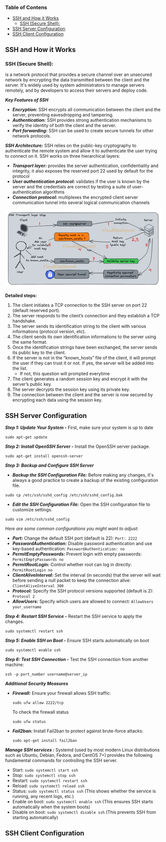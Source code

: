 ### Table of Contens

*   [SSH and How it Works](#ssh-and-how-ssh-works)
    * [SSH (Secure Shell):](#ssh-secure-shell)
*   [SSH Server Configuration](#ssh-server-configuration)
*   [SSH Client Configuration](#ssh-client-configuration)

## SSH and How it Works <a name="ssh-and-how-ssh-works"></a>
### SSH (Secure Shell): <a name="ssh-secure-shell"></a> 
is a network protocol that provides a secure channel over an unsecured network by encrypting the data transmitted between the client and the server. It's widely used by system administrators to manage servers remotely, and by developers to access their servers and deploy code.

***Key Features of SSH***
- ***Encryption:*** SSH encrypts all communication between the client and the server, preventing eavesdropping and tampering.   
- ***Authentication:*** SSH provides strong authentication mechanisms to verify the identity of both the client and the server.   
- ***Port forwarding:*** SSH can be used to create secure tunnels for other network protocols.

***SSH Architecture:***
SSH relies on the public-key cryptography to authenticate the remote system and allow it to authenticate the user trying to connect on it. SSH works on three hierarchical layers:
- ***Transport layer:*** provides the server authentication, confidentiality and integrity, it also exposes the reserved port 22 used by default for the protocol
- ***User authentication protocol:*** validates if the user is known by the server and the credentials are correct by testing a suite of user-authentication algorithms
- ***Connection protocol:*** multiplexes the encrypted client server communication tunnel into several logical communication channels

![SSH Diagram](Image/SSHdiagram.png)

**Detailed steps:**

1. The client initiates a TCP connection to the SSH server on port 22 (default reserved port).
2. The server responds to the client’s connection and they establish a TCP handshake.
3. The server sends its identification string to the client with various informations (protocol version, etc).
4. The client sends its own identification informations to the server using the same format.
5. Once the identification strings have been exchanged, the server sends its public key to the client.
6. If the server is not in the “known_hosts” file of the client, it will prompt the user if they can trust it or not. If yes, the server will be added into the list.
   - If not, this question will prompted everytime
7. The client generates a random session key and encrypt it with the server’s public key.
8. The server decrypts the session key using its private key.
9. The connection between the client and the server is now secured by encrypting each data using the session key.

## SSH Server Configuration <a name="ssh-server-configuration"></a>
***Step 1: Update Your System -***
First, make sure your system is up to date
```
sudo apt-get update
```
***Step 2: Install OpenSSH Server -***
Install the OpenSSH server package.
```
sudo apt-get install openssh-server
```

***Step 3: Backup and Configure SSH Server***
* ***Backup the SSH Configuration File:*** Before making any changes, it's always a good practice to create a backup of the existing configuration file.
```
sudo cp /etc/ssh/sshd_config /etc/ssh/sshd_config.bak
```
* ***Edit the SSH Configuration File:*** Open the SSH configuration file to customize settings.
```
sudo vim /etc/ssh/sshd_config
```
_Here are some common configurations you might want to adjust:_
  - ***Port:*** Change the default SSH port (default is 22): ``` Port: 2222 ```
  - ***PasswordAuthentication:*** Disable password authentication and use key-based authentication: ```PasswordAuthentication: no```
  - ***PermitEmptyPasswords:*** Prevent login with empty passwords: `PermitEmptyPasswords no`
  - ***PermitRootLogin:*** Control whether root can log in directly: `PermitRootLogin no`
  - ***ClientAliveInterval:*** Set the interval (in seconds) that the server will wait before sending a null packet to keep the connection alive: `ClientAliveInterval 300`
  - ***Protocol:*** Specify the SSH protocol versions supported (default is 2): `Protocol 2`
  - ***AllowUsers:*** Specify which users are allowed to connect: `AllowUsers your_username`


    
***Step 4: Restart SSH Service -***
Restart the SSH service to apply the changes.
```
sudo systemctl restart ssh
```
***Step 5: Enable SSH on Boot -***
Ensure SSH starts automatically on boot
```
sudo systemctl enable ssh
```

***Step 6: Test SSH Connection -***
Test the SSH connection from another machine:
```
ssh -p port_number username@server_ip
```

***Additional Security Measures***
- ***Firewall:*** Ensure your firewall allows SSH traffic:
  ```
  sudo ufw allow 2222/tcp
  ```
  To check the firewall status
  ```
  sudo ufw status
  ```
- ***Fail2ban:*** Install Fail2ban to protect against brute-force attacks:
  ```
  sudo apt-get install fail2ban
  ```

***Manage SSH services :***
Systemd (used by most modern Linux distributions such as Ubuntu, Debian, Fedora, and CentOS 7+) provides the following fundamental commands for controlling the SSH server.
  - Start: `sudo systemctl start ssh`
  - Stop: `sudo systemctl stop ssh`
  - Restart: `sudo systemctl restart ssh`
  - Reload: `sudo systemctl reload ssh`
  - Status: `sudo systemctl status ssh` (This shows whether the service is running, any recent logs, etc.)
  - Enable on boot: `sudo systemctl enable ssh` (This ensures SSH starts automatically when the system boots)
  - Disable on boot: `sudo systemctl disable ssh` (This prevents SSH from starting automatically)

## SSH Client Configuration <a name="ssh-client-configuration"></a>











